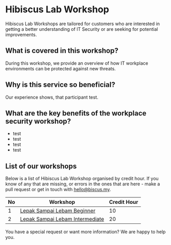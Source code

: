 # Hibiscus Lab Workshop

Hibiscus Lab Workshops are tailored for customers who are interested in getting a better understanding of IT Security or are seeking for potential improvements.

## What is covered in this workshop?
During this workshop, we provide an overview of how IT workplace environments can be protected against new threats.

## Why is this service so beneficial?
Our experience shows, that participant test.

## What are the key benefits of the workplace security workshop?
- test
- test
- test
- test

## List of our workshops
Below is a list of Hibiscus Lab Workshop organised by credit hour. If you know of any that are missing, or errors in the ones that are here - make a pull request or get in touch with hello@biscus.my.

| No | Workshop | Credit Hour |
|--|--|--|
| 1 | [Lepak Sampai Lebam Beginner](https://github.com/g3nj1z/lepak-sampai-lebam-beginner) | 10 |
| 2 | [Lepak Sampai Lebam Intermediate](https://github.com/g3nj1z/lepak-sampai-lebam-beginner) | 20 |

You have a special request or want more information? We are happy to help you.
